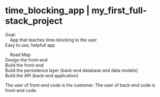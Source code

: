 # time_blocking_app   |   my_first_full-stack_project

Goal:<br/>
&nbsp;&nbsp;&nbsp;&nbsp;App that teaches time-blocking to the user<br/>
  Easy to use, helpfull app
  
&nbsp;&nbsp;&nbsp;&nbsp;Road Map <br/>
Design the front-end<br />
Build the front-end<br />
Build the persistence layer (back-end database and data models)<br />
Build the API (back-end application)<br />


The user of front-end code is the customer. The user of back-end code is front-end code.<br/>
